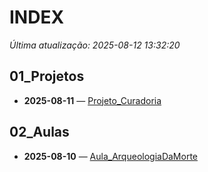# INDEX

_Última atualização: 2025-08-12 13:32:20_


## 01_Projetos

- **2025-08-11** — [Projeto_Curadoria](01_Projetos/2025-08-11_Projeto_Curadoria.md)

## 02_Aulas

- **2025-08-10** — [Aula_ArqueologiaDaMorte](02_Aulas/2025-08-10_Aula_ArqueologiaDaMorte.md)